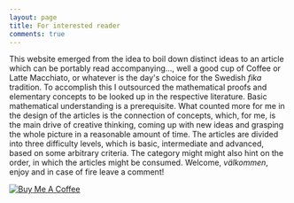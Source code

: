 ```yaml
---
layout: page
title: For interested reader
comments: true
---
```


This website emerged from the idea to boil down distinct ideas to an article which can be portably read accompanying..., well a good cup of Coffee or Latte Macchiato, or whatever is the day's choice for the Swedish *fika* tradition. To accomplish this I outsourced the mathematical proofs and elementary concepts to be looked up in the respective literature. Basic mathematical understanding is a prerequisite. What counted more for me in the design of the articles is the connection of concepts, which, for me, is the main drive of creative thinking, coming up with new ideas and grasping the whole picture in a reasonable amount of time. The articles are divided into three difficulty levels, which is basic, intermediate and advanced, based on some arbitrary criteria. The category might might also hint on the order, in which the articles might be consumed. Welcome, *välkommen*, enjoy and in case of fire leave a comment! 

<!--![jekyll template mediumish]({{site.baseurl}}/assets/images/mediumish-jekyll-template.png){: .shadow}-->


<a href="https://www.buymeacoffee.com/sal" target="_blank"><img src="https://www.buymeacoffee.com/assets/img/custom_images/orange_img.png" alt="Buy Me A Coffee" style="height: auto !important;width: auto !important;" ></a>
